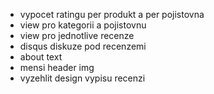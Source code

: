 - vypocet ratingu per produkt a per pojistovna
- view pro kategorii a pojistovnu
- view pro jednotlive recenze
 - disqus diskuze pod recenzemi
- about text
- mensi header img
- vyzehlit design vypisu recenzi
